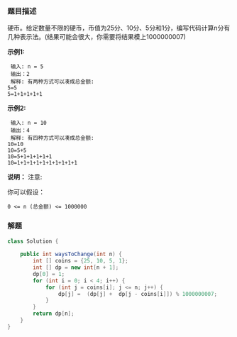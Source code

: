 ### 题目描述
硬币。给定数量不限的硬币，币值为25分、10分、5分和1分，编写代码计算n分有几种表示法。(结果可能会很大，你需要将结果模上1000000007)

**示例1:**

```
 输入: n = 5
 输出：2
 解释: 有两种方式可以凑成总金额:
5=5
5=1+1+1+1+1
```
**示例2:**

```
 输入: n = 10
 输出：4
 解释: 有四种方式可以凑成总金额:
10=10
10=5+5
10=5+1+1+1+1+1
10=1+1+1+1+1+1+1+1+1+1
```

**说明：**
注意:

你可以假设：
```
0 <= n (总金额) <= 1000000
```

### 解题
```java
class Solution {
   
    public int waysToChange(int n) {
        int [] coins = {25, 10, 5, 1};
        int [] dp = new int[n + 1];
        dp[0] = 1;
        for (int i = 0; i < 4; i++) {
            for (int j = coins[i]; j <= n; j++) {
                dp[j] =  (dp[j] +  dp[j - coins[i]]) % 1000000007;
            }
        }
        return dp[n];
    }
}
```